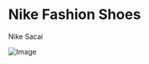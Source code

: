 # Nike Fashion Shoes
 Nike Sacai

![Image](https://github.com/user-attachments/assets/58ddf941-7460-40fa-9335-f2500228ee0f)
